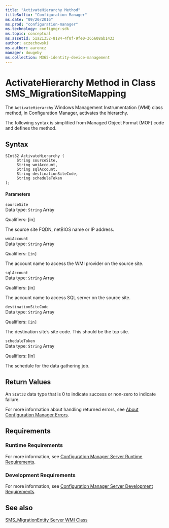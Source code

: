 ```yaml
---
title: "ActivateHierarchy Method"
titleSuffix: "Configuration Manager"
ms.date: "09/20/2016"
ms.prod: "configuration-manager"
ms.technology: configmgr-sdk
ms.topic: conceptual
ms.assetid: 51a21352-8184-4f0f-9fe0-365608ab1433
author: aczechowski
ms.author: aaroncz
manager: dougeby
ms.collection: M365-identity-device-management
---
```

# ActivateHierarchy Method in Class SMS_MigrationSiteMapping
The `ActivateHierarchy` Windows Management Instrumentation (WMI) class method, in Configuration Manager, activates the hierarchy.  

 The following syntax is simplified from Managed Object Format (MOF) code and defines the method.  

## Syntax  

```  
SInt32 ActivateHierarchy (  
     String sourceSite,  
     String wmiAccount,  
     String sqlAccount,  
     String destinationSiteCode,  
     String scheduleToken  
);  
```  

#### Parameters  
 `sourceSite`  
 Data type: `String` Array  

 Qualifiers: [in]  

 The source site FQDN, netBIOS name or IP address.  

 `wmiAccount`  
 Data type: `String` Array  

 Qualifiers: `[in]`  

 The account name to access the WMI provider on the source site.  

 `sqlAccount`  
 Data type: `String` Array  

 Qualifiers: [in]  

 The account name to access SQL server on the source site.  

 `destinationSiteCode`  
 Data type: `String` Array  

 Qualifiers: `[in]`  

 The destination site’s site code. This should be the top site.  

 `scheduleToken`  
 Data type: `String` Array  

 Qualifiers: [in]  

 The schedule for the data gathering job.  

## Return Values  
 An  `SInt32` data type that is 0 to indicate success or non-zero to indicate failure.  

 For more information about handling returned errors, see [About Configuration Manager Errors](../../../../develop/core/understand/about-configuration-manager-errors.md).  

## Requirements  

### Runtime Requirements  
 For more information, see [Configuration Manager Server Runtime Requirements](../../../../develop/core/reqs/server-runtime-requirements.md).  

### Development Requirements  
 For more information, see [Configuration Manager Server Development Requirements](../../../../develop/core/reqs/server-development-requirements.md).  

## See also

[SMS_MigrationEntity Server WMI Class](../../../../develop/reference/core/migration/sms_migrationentity-server-wmi-class.md)
